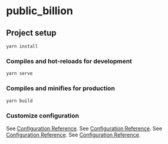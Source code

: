 # public_billion

## Project setup
```
yarn install
```

### Compiles and hot-reloads for development
```
yarn serve
```

### Compiles and minifies for production
```
yarn build
```

### Customize configuration
See [Configuration Reference](https://cli.vuejs.org/config/).
See [Configuration Reference](https://cli.vuejs.org/config/).
See [Configuration Reference](https://cli.vuejs.org/config/).
See [Configuration Reference](https://cli.vuejs.org/config/).
